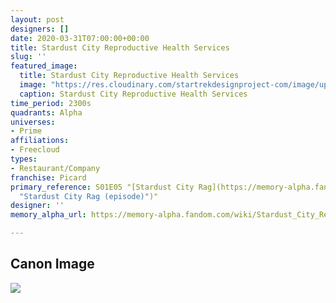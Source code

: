 ```yaml
---
layout: post
designers: []
date: 2020-03-31T07:00:00+00:00
title: Stardust City Reproductive Health Services
slug: ''
featured_image:
  title: Stardust City Reproductive Health Services
  image: "https://res.cloudinary.com/startrekdesignproject-com/image/upload/v1585712309/StardustCityReproHealthServices.png"
  caption: Stardust City Reproductive Health Services
time_period: 2300s
quadrants: Alpha
universes:
- Prime
affiliations:
- Freecloud
types:
- Restaurant/Company
franchise: Picard
primary_reference: S01E05 "[Stardust City Rag](https://memory-alpha.fandom.com/wiki/Stardust_City_Rag_(episode)
  "Stardust City Rag (episode)")"
designer: ''
memory_alpha_url: https://memory-alpha.fandom.com/wiki/Stardust_City_Reproductive_Health_Services

---
```

## Canon Image

![](https://res.cloudinary.com/startrekdesignproject-com/image/upload/v1585712309/PIC1x5-StardustCityReproServices.jpg)